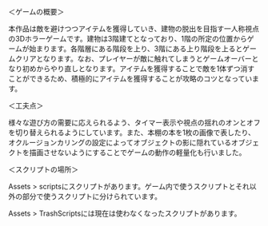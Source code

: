 ＜ゲームの概要＞

本作品は敵を避けつつアイテムを獲得していき、建物の脱出を目指す一人称視点の3Dホラーゲームです。建物は3階建てとなっており、1階の所定の位置からゲームが始まります。各階層にある階段を上り、3階にある上り階段を上るとゲームクリアとなります。なお、プレイヤーが敵に触れてしまうとゲームオーバーとなり初めからやり直しとなります。アイテムを獲得することで敵を1体ずつ消すことができるため、積極的にアイテムを獲得することが攻略のコツとなっています。

＜工夫点＞

様々な遊び方の需要に応えられるよう、タイマー表示や視点の揺れのオンとオフを切り替えられるようにしています。また、本棚の本を1枚の画像で表したり、オクルージョンカリングの設定によってオブジェクトの影に隠れているオブジェクトを描画させないようにすることでゲームの動作の軽量化も行いました。

＜スクリプトの場所＞

Assets > scriptsにスクリプトがあります。ゲーム内で使うスクリプトとそれ以外の部分で使うスクリプトに分けられています。

Assets > TrashScriptsには現在は使わなくなったスクリプトがあります。
